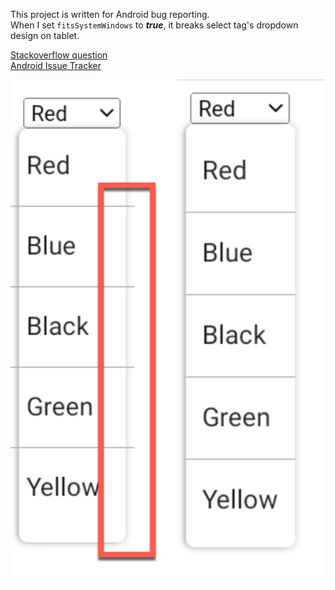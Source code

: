This project is written for Android bug reporting.  
When I set `fitsSystemWindows` to ***true***, it breaks select tag's dropdown design on tablet.

[Stackoverflow question](https://stackoverflow.com/questions/74781596/fitssystemwindows-true-cracks-select-dropdown-design-in-android-webview)  
[Android Issue Tracker](https://issuetracker.google.com/issues/262258433)

![screenshot](./screenshot.png)